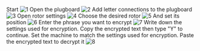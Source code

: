 Start
![1](https://github.com/Archmagnificent/Enigma/assets/88048454/b9943b96-5d95-4a2b-8a27-89509101bc9e)
Open the plugboard
![2](https://github.com/Archmagnificent/Enigma/assets/88048454/1082b157-bc61-49f7-8878-4587e78ac130)
Add letter connections to the plugboard
![3](https://github.com/Archmagnificent/Enigma/assets/88048454/dc588a8f-8092-4f11-928c-35f15e437412)
Open rotor settings
![4](https://github.com/Archmagnificent/Enigma/assets/88048454/b7114dcb-59b1-4997-a928-6274a0aa7e8e)
Choose the desired rotor
![5](https://github.com/Archmagnificent/Enigma/assets/88048454/681417fb-3ede-4391-aa8e-ce5168e848b9)
And set its position
![6](https://github.com/Archmagnificent/Enigma/assets/88048454/50aa8e0e-70b6-4e01-bad3-01bdf565cdaf)
Enter the phrase you want to encrypt
![7](https://github.com/Archmagnificent/Enigma/assets/88048454/5871af7c-c58d-4aa4-9e68-586e21532dba)
Write down the settings used for encryption. Copy the encrypted text then type "Y" to continue.
Set the machine to match the settings used for encryption.
Paste the encrypted text to decrypt it
![8](https://github.com/Archmagnificent/Enigma/assets/88048454/6d054be3-02a5-4986-b98b-9380151d0dea)
